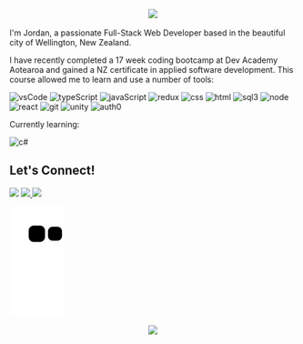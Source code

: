 <p align="center">
  <img src="https://capsule-render.vercel.app/api?text=Kia%20Ora!&animation=fadeIn&type=waving&color=gradient&height=100&customColorList=24"/>
</p>
<p>
  I'm Jordan, a passionate Full-Stack Web Developer based in the beautiful city of Wellington, New Zealand.
</p>
<p>
  I have recently completed a 17 week coding bootcamp at Dev Academy Aotearoa and gained a NZ certificate in applied software development. This course allowed me to learn and use a number of tools:
</p>

<p>
  <img height="45" width="45" src="https://cdn.jsdelivr.net/gh/devicons/devicon/icons/vscode/vscode-original.svg" alt="vsCode"/>
  <img height="45" width="45" src="https://cdn.jsdelivr.net/gh/devicons/devicon/icons/typescript/typescript-original.svg" alt="typeScript"/>
  <img height="45" width="45" src="https://cdn.jsdelivr.net/gh/devicons/devicon/icons/javascript/javascript-plain.svg" alt="javaScript"/>
  <img height="45" width="45" src="https://cdn.jsdelivr.net/gh/devicons/devicon/icons/redux/redux-original.svg" alt="redux"/>
  <img height="45" width="45" src="https://cdn.jsdelivr.net/gh/devicons/devicon/icons/css3/css3-plain-wordmark.svg" alt="css"/>
  <img height="45" width="45" src="https://cdn.jsdelivr.net/gh/devicons/devicon/icons/html5/html5-plain-wordmark.svg" alt="html"/>
  <img height="45" width="45" src="https://cdn.jsdelivr.net/gh/devicons/devicon/icons/sqlite/sqlite-original-wordmark.svg" alt="sql3"/>
  <img height="45" width="45" src="https://cdn.jsdelivr.net/gh/devicons/devicon/icons/nodejs/nodejs-plain-wordmark.svg" alt="node"/>
  <img height="45" width="45" src="https://cdn.jsdelivr.net/gh/devicons/devicon/icons/react/react-original-wordmark.svg" alt="react"/>
  <img height="45" width="45" src="https://cdn.jsdelivr.net/gh/devicons/devicon/icons/git/git-plain-wordmark.svg" alt="git"/>
  <img height="45" width="45" src="https://cdn0.iconfinder.com/data/icons/web-social-and-folder-icons/512/Unity_3D.png" alt="unity"/>
  <img height="45" width="45" src="https://cdn4.iconfinder.com/data/icons/logos-brands-5/24/auth0-512.png" alt="auth0"/>

</p>

<p>
  Currently learning:
 </p>
 <p>
  <img height="45" width="45" src="https://cdn.jsdelivr.net/gh/devicons/devicon/icons/csharp/csharp-original.svg" alt="c#"/>
</p>
  
<h2>
  Let's Connect!
</h2>
<p>
  <a href="https://www.linkedin.com/in/jordan-bickers-184317113/"><img height="50" src="https://cdn2.iconfinder.com/data/icons/social-aquiocons/512/Aquicon-Linkedin.png"/></a> 
  <a href="https://www.instagram.com/jordan.bickers/?hl=en"><img height="50" src="https://cdn2.iconfinder.com/data/icons/social-aquiocons/512/Aquicon-Instagram.png"/>  </a>
  <a href="https://www.facebook.com/jordan.bickers.5/"><img height="50" src="https://cdn2.iconfinder.com/data/icons/social-aquiocons/512/Aquicon-Facebook.png"/></a>
</p>

![Snake animation](https://github.com/jordan-bickers/jordan-bickers/blob/output/github-contribution-grid-snake.svg)

<p align="center">
  <img src="https://capsule-render.vercel.app/api?animation=fadeIn&type=waving&color=gradient&height=100&customColorList=24"/>
</p>



